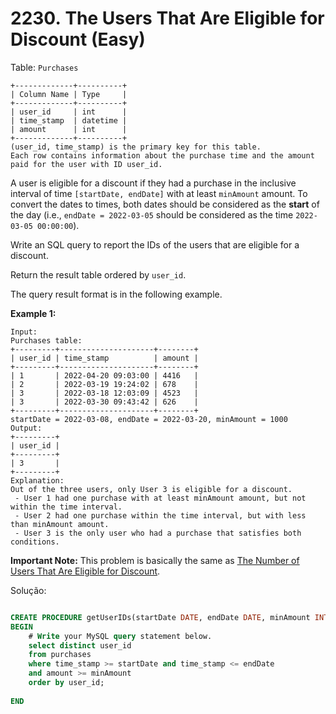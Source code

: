 # 2230. The Users That Are Eligible for Discount (Easy)

Table: `Purchases`

```
+-------------+----------+
| Column Name | Type     |
+-------------+----------+
| user_id     | int      |
| time_stamp  | datetime |
| amount      | int      |
+-------------+----------+
(user_id, time_stamp) is the primary key for this table.
Each row contains information about the purchase time and the amount paid for the user with ID user_id.

```

A user is eligible for a discount if they had a purchase in the inclusive interval of time `[startDate, endDate]` with at least `minAmount` amount. To convert the dates to times, both dates should be considered as the **start** of the day (i.e., `endDate = 2022-03-05` should be considered as the time `2022-03-05 00:00:00`).

Write an SQL query to report the IDs of the users that are eligible for a discount.

Return the result table ordered by `user_id`.

The query result format is in the following example.

**Example 1:**

```
Input:
Purchases table:
+---------+---------------------+--------+
| user_id | time_stamp          | amount |
+---------+---------------------+--------+
| 1       | 2022-04-20 09:03:00 | 4416   |
| 2       | 2022-03-19 19:24:02 | 678    |
| 3       | 2022-03-18 12:03:09 | 4523   |
| 3       | 2022-03-30 09:43:42 | 626    |
+---------+---------------------+--------+
startDate = 2022-03-08, endDate = 2022-03-20, minAmount = 1000
Output:
+---------+
| user_id |
+---------+
| 3       |
+---------+
Explanation:
Out of the three users, only User 3 is eligible for a discount.
 - User 1 had one purchase with at least minAmount amount, but not within the time interval.
 - User 2 had one purchase within the time interval, but with less than minAmount amount.
 - User 3 is the only user who had a purchase that satisfies both conditions.

```

**Important Note:** This problem is basically the same as [The Number of Users That Are Eligible for Discount](https://leetcode.com/problems/the-number-of-users-that-are-eligible-for-discount/).

Solução:

```sql

CREATE PROCEDURE getUserIDs(startDate DATE, endDate DATE, minAmount INT)
BEGIN
	# Write your MySQL query statement below.
    select distinct user_id
    from purchases
    where time_stamp >= startDate and time_stamp <= endDate
    and amount >= minAmount
    order by user_id;
	
END
```